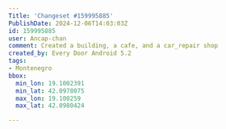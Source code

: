 ```yaml
---
Title: 'Changeset #159995885'
PublishDate: 2024-12-06T14:03:03Z
id: 159995885
user: Ancap-chan
comment: Created a building, a cafe, and a car_repair shop
created_by: Every Door Android 5.2
tags:
- Montenegro
bbox:
  min_lon: 19.1002391
  min_lat: 42.0978075
  max_lon: 19.100259
  max_lat: 42.0980424

---
```

